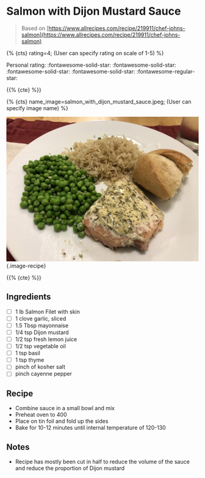 # Salmon with Dijon Mustard Sauce

> Based on [https://www.allrecipes.com/recipe/219911/chef-johns-salmon](https://www.allrecipes.com/recipe/219911/chef-johns-salmon)

{% {cts} rating=4; (User can specify rating on scale of 1-5) %}

Personal rating: :fontawesome-solid-star: :fontawesome-solid-star: :fontawesome-solid-star: :fontawesome-solid-star: :fontawesome-regular-star:

{{% {cte} %}}

{% {cts} name_image=salmon_with_dijon_mustard_sauce.jpeg; (User can specify image name) %}

![salmon_with_dijon_mustard_sauce.jpeg](./salmon_with_dijon_mustard_sauce.jpeg){.image-recipe}

{{% {cte} %}}

## Ingredients

- [ ] 1 lb Salmon Filet with skin
- [ ] 1 clove garlic, sliced
- [ ] 1.5 Tbsp mayonnaise
- [ ] 1/4 tsp Dijon mustard
- [ ] 1/2 tsp fresh lemon juice
- [ ] 1/2 tsp vegetable oil
- [ ] 1 tsp basil
- [ ] 1 tsp thyme
- [ ] pinch of kosher salt
- [ ] pinch cayenne pepper

## Recipe

- Combine sauce in a small bowl and mix
- Preheat oven to 400
- Place on tin foil and fold up the sides
- Bake for 10-12 minutes until internal temperature of 120-130

## Notes

- Recipe has mostly been cut in half to reduce the volume of the sauce and reduce the proportion of Dijon mustard
